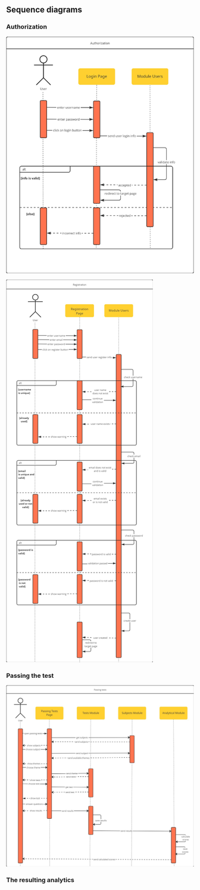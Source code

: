 ## Sequence diagrams

### Authorization
![](docs/img/authorization.jpg)

![](docs/img/registration.jpg)

### Passing the test
![](docs/img/Tests.jpg)

### The resulting analytics
![]()
